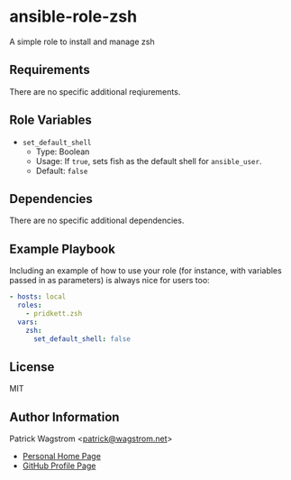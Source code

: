 ansible-role-zsh
================

A simple role to install and manage zsh

Requirements
------------

There are no specific additional reqiurements.

Role Variables
--------------

* `set_default_shell`
  * Type: Boolean
  * Usage: If `true`, sets fish as the default shell for `ansible_user`.
  * Default: `false`

Dependencies
------------

There are no specific additional dependencies.

Example Playbook
----------------

Including an example of how to use your role (for instance, with variables passed in as parameters) is always nice for users too:

```yaml
- hosts: local
  roles:
    - pridkett.zsh
  vars:
    zsh:
      set_default_shell: false
```

License
-------

MIT

Author Information
------------------

Patrick Wagstrom &lt;patrick@wagstrom.net&gt;

- [Personal Home Page](https://patrick.wagstrom.net/)
- [GitHub Profile Page](https://github.com/pridkett/)
